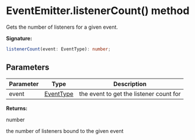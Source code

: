 # EventEmitter.listenerCount() method

Gets the number of listeners for a given event.

**Signature:**

```typescript
listenerCount(event: EventType): number;
```

## Parameters

| Parameter | Type                                  | Description                             |
| --------- | ------------------------------------- | --------------------------------------- |
| event     | [EventType](./puppeteer.eventtype.md) | the event to get the listener count for |

**Returns:**

number

the number of listeners bound to the given event
